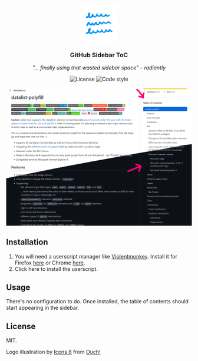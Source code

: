 <div align="center">
<img src=".github/Logo.png" height="100">

### GitHub Sidebar ToC

_"... finally using that wasted sidebar space" – radiantly_

![License](https://img.shields.io/github/license/radiantly/GitHub-Sidebar-ToC?style=for-the-badge) ![Code style](https://img.shields.io/badge/code%20style-Prettier-%23ff69b4?style=for-the-badge)

</div>

![Demo Screenshot](.github/DemoShot.png)

## Installation

1. You will need a userscript manager like [Violentmonkey](https://violentmonkey.github.io/). Install it for Firefox [here](https://addons.mozilla.org/firefox/addon/violentmonkey/) or Chrome [here](https://chrome.google.com/webstore/detail/violent-monkey/jinjaccalgkegednnccohejagnlnfdag).
2. Click here to install the userscript.

## Usage

There's no configuration to do. Once installed, the table of contents should start appearing in the sidebar.

## License

MIT. 

Logo illustration by [Icons 8](https://icons8.com/illustrations/author/zD2oqC8lLBBA) from [Ouch!](https://icons8.com/illustrations)
